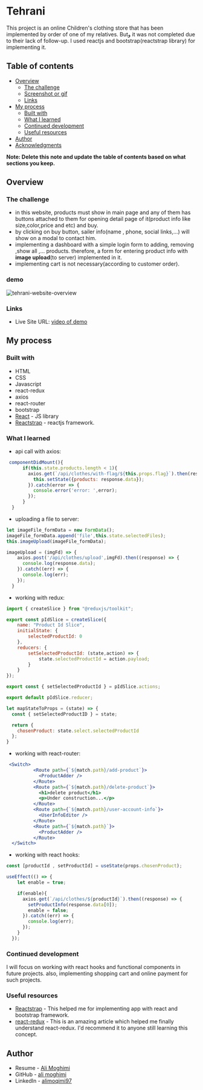 # Tehrani
This project is an online Children's clothing store that has been implemented by order of one of my relatives. Butو it was not completed due to their lack of follow-up.
I used reactjs and bootstrap(reactstrap library) for implementing it.

## Table of contents

- [Overview](#overview)
  - [The challenge](#the-challenge)
  - [Screenshot or gif](#demo)
  - [Links](#links)
- [My process](#my-process)
  - [Built with](#built-with)
  - [What I learned](#what-i-learned)
  - [Continued development](#continued-development)
  - [Useful resources](#useful-resources)
- [Author](#author)
- [Acknowledgments](#acknowledgments)

**Note: Delete this note and update the table of contents based on what sections you keep.**

## Overview

### The challenge
- in this website, products must show in main page and any of them has buttons attached to them for opening detail page of it(product info like size,color,price and etc) and buy.
- by clicking on buy button, sailer info(name , phone, social links,...) will show on a modal to contact him.
- implementing a dashboard with a simple login form to adding, removing ,show all ,... products. therefore, a form for entering product info with **image upload**(to server) implemented in it.
- implementing cart is not necessary(according to customer order). 



### demo

![tehrani-website-overview](https://github.com/alimoqimi97/tehrani/blob/main/tehrani-main/70ba92342f98df3b170dd05810580177.gif)


### Links

- Live Site URL: [video of demo](https://www.aparat.com/v/bJSPx)

## My process

### Built with

- HTML
- CSS 
- Javascript
- react-redux
- axios
- react-router
- bootstrap
- [React](https://reactjs.org/) - JS library
- [Reactstrap](https://reactstrap.github.io/?path=/story/home-installation--page) - reactjs framework.

### What I learned

- api call with axios:
```js
 componentDidMount(){
      if(this.state.products.length < 1){
        axios.get(`/api/clothes/with-flag/${this.props.flag}`).then(response =>{
          this.setState({products: response.data});
        }).catch(error => {
          console.error('error: ',error);
        });
      }
  }
```

- uploading a file to server:
```js
let imageFile_formData = new FormData();
imageFile_formData.append('file',this.state.selectedFiles);
this.imageUpload(imageFile_formData);
```
```js
imageUpload = (imgFd) => {
    axios.post('/api/clothes/upload',imgFd).then((response) => {
      console.log(response.data);
    }).catch((err) => {
      console.log(err);
    });
  }
```

- working with redux:
```js
import { createSlice } from "@reduxjs/toolkit";

export const pIdSlice = createSlice({
    name: "Product Id Slice",
    initialState: {
        selectedProductId: 0
    },
    reducers: {
        setSelectedProductId: (state,action) => {
            state.selectedProductId = action.payload;
        }
    }
});

export const { setSelectedProductId } = pIdSlice.actions;

export default pIdSlice.reducer;
```
```js
let mapStateToProps = (state) => {
  const { setSelectedProductID } = state;

  return {
    chosenProduct: state.select.selectedProductId
  };
}
```
- working with react-router:
```jsx
 <Switch>
          <Route path={`${match.path}/add-product`}>
            <ProductAdder />
          </Route>
          <Route path={`${match.path}/delete-product`}>
            <h1>delete product</h1>
            <p>Under construction...</p>
          </Route>
          <Route path={`${match.path}/user-account-info`}>
            <UserInfoEditor />
          </Route>
          <Route path={`${match.path}`}>
            <ProductAdder />
          </Route>
  </Switch>
```

- working with react hooks:
```js
const [productId , setProductId] = useState(props.chosenProduct);

useEffect(() => {
    let enable = true;

    if(enable){
      axios.get(`/api/clothes/${productId}`).then((response) => {
        setProductInfo(response.data[0]);
        enable = false;
      }).catch((err) => {
        console.log(err);
      });
    }
  });
```

### Continued development

I will focus on working with react hooks and functional components in future projects. also, implementing shopping cart and online payment for such projects.

### Useful resources

- [Reactstrap](https://reactstrap.github.io/?path=/story/home-installation--page) - This helped me for implementing app with react and bootstrap framework. 
- [react-redux](https://react-redux.js.org/tutorials/quick-start) - This is an amazing article which helped me finally understand react-redux. I'd recommend it to anyone still learning this concept.

## Author

- Resume - [Ali Moghimi](https://cvbuilder.me/Resume/fa/6479e813-4612-4b05-830d-4b23f77d9502?template=template26)
- GitHub - [ali moghimi](https://github.com/alimoqimi97)
- LinkedIn - [alimoqimi97](https://www.linkedin.com/in/ali-moghimi-842464174)
